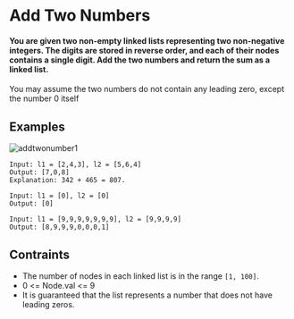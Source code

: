 # Add Two Numbers

#### You are given two **non-empty** linked lists representing two non-negative integers. The digits are stored in **reverse order**, and each of their nodes contains a single digit. Add the two numbers and return the sum as a linked list.

You may assume the two numbers do not contain any leading zero, except the number 0 itself
## Examples
![addtwonumber1](https://user-images.githubusercontent.com/66882470/131347864-604bb48d-627b-4fa5-b786-c4eb28be7b41.jpg)

```
Input: l1 = [2,4,3], l2 = [5,6,4]
Output: [7,0,8]
Explanation: 342 + 465 = 807.
```
```
Input: l1 = [0], l2 = [0]
Output: [0]
```
````
Input: l1 = [9,9,9,9,9,9,9], l2 = [9,9,9,9]
Output: [8,9,9,9,0,0,0,1]
````
## Contraints
* The number of nodes in each linked list is in the range `[1, 100]`.
* 0 <= Node.val <= 9
* It is guaranteed that the list represents a number that does not have leading zeros.
